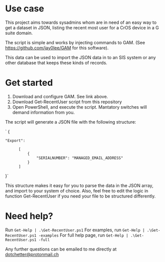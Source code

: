 # Use case
This project aims towards sysadmins whom are in need of an easy
way to get a dataset in JSON, listing the recent most user for 
a CrOS device in a G suite domain.

The script is simple and works by injecting commands to GAM.
(See https://github.com/jay0lee/GAM for this software).

This data can be used to import the JSON data in to an SIS system or 
any other database that keeps these kinds of records.

# Get started
1. Download and configure GAM. See link above.
2. Download Get-RecentUser script from this repository
3. Open PowerShell, and execute the script. Mantatory switches will demand information from you.

The script will generate a JSON file with the following structure:

` {

    "Export": 
       
          [
              {
                  "SERIALNUMBER": "MANAGED_EMAIL_ADDRESS"
              }
          ]
  }`
            

This structure makes it easy for you to parse the data in the JSON array, and import to your system of choice.
Also, feel free to edit the logic in function Get-RecentUser if you need your file to be structured differently.


# Need help?
Run `Get-Help | .\Get-RecentUser.ps1`
For examples, run `Get-Help | .\Get-RecentUser.ps1 -examples`
For full help page, run `Get-Help | .\Get-RecentUser.ps1 -full`

Any further questions can be emailed to me directly at dotchetter@protonmail.ch 

